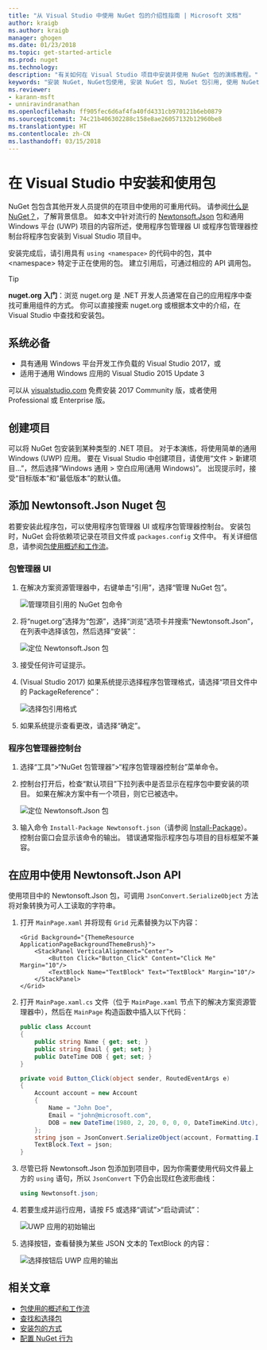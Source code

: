 ```yaml
---
title: "从 Visual Studio 中使用 NuGet 包的介绍性指南 | Microsoft 文档"
author: kraigb
ms.author: kraigb
manager: ghogen
ms.date: 01/23/2018
ms.topic: get-started-article
ms.prod: nuget
ms.technology: 
description: "有关如何在 Visual Studio 项目中安装并使用 NuGet 包的演练教程。"
keywords: "安装 NuGet, NuGet包使用, 安装 NuGet 包, NuGet 包引用, 使用 NuGet 包"
ms.reviewer:
- karann-msft
- unniravindranathan
ms.openlocfilehash: ff905fec6d6af4fa40fd4331cb970121b6eb0879
ms.sourcegitcommit: 74c21b406302288c158e8ae26057132b12960be8
ms.translationtype: HT
ms.contentlocale: zh-CN
ms.lasthandoff: 03/15/2018
---
```

# <a name="install-and-use-a-package-in-visual-studio"></a>在 Visual Studio 中安装和使用包

NuGet 包包含其他开发人员提供的在项目中使用的可重用代码。 请参阅[什么是 NuGet？](../What-is-NuGet.md)，了解背景信息。 如本文中针对流行的 [Newtonsoft.Json](https://www.nuget.org/packages/Newtonsoft.Json/) 包和通用 Windows 平台 (UWP) 项目的内容所述，使用程序包管理器 UI 或程序包管理器控制台将程序包安装到 Visual Studio 项目中。

安装完成后，请引用具有 `using <namespace>` 的代码中的包，其中 \<namespace\> 特定于正在使用的包。 建立引用后，可通过相应的 API 调用包。

> [!Tip]
> **nuget.org 入门**：浏览 nuget.org 是 .NET 开发人员通常在自己的应用程序中查找可重用组件的方式。 你可以直接搜索 nuget.org 或根据本文中的介绍，在 Visual Studio 中查找和安装包。

## <a name="prerequisites"></a>系统必备

- 具有通用 Windows 平台开发工作负载的 Visual Studio 2017，或
- 适用于通用 Windows 应用的 Visual Studio 2015 Update 3

可以从 [visualstudio.com](https://www.visualstudio.com/) 免费安装 2017 Community 版，或者使用 Professional 或 Enterprise 版。

## <a name="create-a-project"></a>创建项目

可以将 NuGet 包安装到某种类型的 .NET 项目。 对于本演练，将使用简单的通用 Windows (UWP) 应用。 要在 Visual Studio 中创建项目，请使用“文件 > 新建项目...”，然后选择“Windows 通用 > 空白应用(通用 Windows)”。 出现提示时，接受“目标版本”和“最低版本”的默认值。

## <a name="add-the-newtonsoftjson-nuget-package"></a>添加 Newtonsoft.Json Nuget 包

若要安装此程序包，可以使用程序包管理器 UI 或程序包管理器控制台。 安装包时，NuGet 会将依赖项记录在项目文件或 `packages.config` 文件中。 有关详细信息，请参阅[包使用概述和工作流](../consume-packages/Overview-and-Workflow.md)。

### <a name="package-manager-ui"></a>包管理器 UI

1. 在解决方案资源管理器中，右键单击“引用”，选择“管理 NuGet 包”。

    ![管理项目引用的 NuGet 包命令](media/QS_Use-02-ManageNuGetPackages.png)

1. 将“nuget.org”选择为“包源”，选择“浏览”选项卡并搜索“Newtonsoft.Json”，在列表中选择该包，然后选择“安装”：

    ![定位 Newtonsoft.Json 包](media/QS_Use-03-NewtonsoftJson.png)

1. 接受任何许可证提示。

1. (Visual Studio 2017) 如果系统提示选择程序包管理格式，请选择“项目文件中的 PackageReference”：

    ![选择包引用格式](media/QS_Use-03b-SelectFormat.png)

1. 如果系统提示查看更改，请选择“确定”。

### <a name="package-manager-console"></a>程序包管理器控制台

1. 选择“工具”>“NuGet 包管理器”>“程序包管理器控制台”菜单命令。

1. 控制台打开后，检查“默认项目”下拉列表中是否显示在程序包中要安装的项目。 如果在解决方案中有一个项目，则它已被选中。

    ![定位 Newtonsoft.Json 包](media/QS_Use-08-Console1.png)

1. 输入命令 `Install-Package Newtonsoft.json`（请参阅 [Install-Package](../tools/ps-ref-install-package.md)）。 控制台窗口会显示该命令的输出。 错误通常指示程序包与项目的目标框架不兼容。

## <a name="use-the-newtonsoftjson-api-in-the-app"></a>在应用中使用 Newtonsoft.Json API

使用项目中的 Newtonsoft.Json 包，可调用 `JsonConvert.SerializeObject` 方法将对象转换为可人工读取的字符串。

1. 打开 `MainPage.xaml` 并将现有 `Grid` 元素替换为以下内容：

    ```xaml
    <Grid Background="{ThemeResource ApplicationPageBackgroundThemeBrush}">
        <StackPanel VerticalAlignment="Center">
            <Button Click="Button_Click" Content="Click Me" Margin="10"/>
            <TextBlock Name="TextBlock" Text="TextBlock" Margin="10"/>
        </StackPanel>
    </Grid>
    ```

1. 打开 `MainPage.xaml.cs` 文件（位于 `MainPage.xaml` 节点下的解决方案资源管理器中），然后在 `MainPage` 构造函数中插入以下代码：

    ```cs
    public class Account
    {
        public string Name { get; set; }
        public string Email { get; set; }
        public DateTime DOB { get; set; }
    }

    private void Button_Click(object sender, RoutedEventArgs e)
    {
        Account account = new Account
        {
            Name = "John Doe",
            Email = "john@microsoft.com",
            DOB = new DateTime(1980, 2, 20, 0, 0, 0, DateTimeKind.Utc),
        };
        string json = JsonConvert.SerializeObject(account, Formatting.Indented);
        TextBlock.Text = json;
    }
    ```

1. 尽管已将 Newtonsoft.Json 包添加到项目中，因为你需要使用代码文件最上方的 `using` 语句，所以 `JsonConvert` 下仍会出现红色波形曲线：

    ```cs
    using Newtonsoft.json;
    ```

1. 若要生成并运行应用，请按 F5 或选择“调试”>“启动调试”：

    ![UWP 应用的初始输出](media/QS_Use-06-AppStart.png)

1. 选择按钮，查看替换为某些 JSON 文本的 TextBlock 的内容：

    ![选择按钮后 UWP 应用的输出](media/QS_Use-07-AppEnd.png)

## <a name="related-articles"></a>相关文章

- [包使用的概述和工作流](../consume-packages/overview-and-workflow.md)
- [查找和选择包](../consume-packages/finding-and-choosing-packages.md)
- [安装包的方式](../consume-packages/ways-to-install-a-package.md)
- [配置 NuGet 行为](../consume-packages/configuring-nuget-behavior.md)
